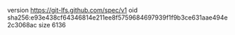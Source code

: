 version https://git-lfs.github.com/spec/v1
oid sha256:e93e438cf64346814e211ee8f5759684697939f1f9b3ce631aae494e2c3068ac
size 6136
